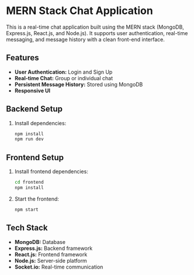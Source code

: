 # MERN Stack Chat Application

This is a real-time chat application built using the MERN stack (MongoDB, Express.js, React.js, and Node.js). It supports user authentication, real-time messaging, and message history with a clean front-end interface.

## Features
- **User Authentication:** Login and Sign Up
- **Real-time Chat:** Group or individual chat
- **Persistent Message History:** Stored using MongoDB
- **Responsive UI**

## Backend Setup

1. Install dependencies:
   ```bash
   npm install
   npm run dev

## Frontend Setup
1. Install frontend dependencies:
   ```bash
   cd frontend
   npm install
   
2. Start the frontend:
   ```bash
   npm start
## Tech Stack
- **MongoDB:** Database
- **Express.js:** Backend framework
- **React.js:** Frontend framework
- **Node.js:** Server-side platform
- **Socket.io:** Real-time communication

